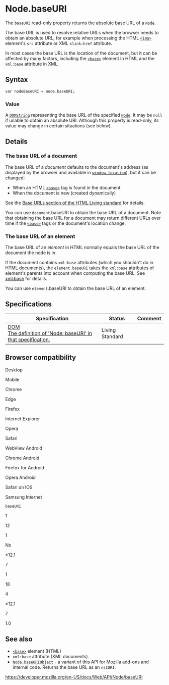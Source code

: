 # Node.baseURI

The `baseURI` read-only property returns the absolute base URL of a [`Node`](../node).

The base URL is used to resolve relative URLs when the browser needs to obtain an absolute URL, for example when processing the HTML [`<img>`](https://developer.mozilla.org/en-US/docs/Web/HTML/Element/img) element's `src` attribute or XML `xlink:href` attribute.

In most cases the base URL is the location of the document, but it can be affected by many factors, including the [`<base>`](https://developer.mozilla.org/en-US/docs/Web/HTML/Element/base) element in HTML and the `xml:base` attribute in XML.

## Syntax

    var nodeBaseURI = node.baseURI;

### Value

A [`DOMString`](../domstring) representing the base URL of the specified [`Node`](../node). It may be `null` if unable to obtain an absolute URI. Although this property is read-only, its value may change in certain situations (see below).

## Details

### The base URL of a document

The base URL of a _document_ defaults to the document's address (as displayed by the browser and available in [`window.location`](../window/location)), but it can be changed:

- When an HTML [`<base>`](https://developer.mozilla.org/en-US/docs/Web/HTML/Element/base) tag is found in the document
- When the document is new (created dynamically)

See the [Base URLs section of the HTML Living standard](https://developers.whatwg.org/urls.html#base-urls) for details.

You can use `document`.baseURI to obtain the base URL of a document. Note that obtaining the base URL for a document may return different URLs over time if the [`<base>`](https://developer.mozilla.org/en-US/docs/Web/HTML/Element/base) tags or the document's location change.

### The base URL of an element

The base URL of an _element_ in HTML normally equals the base URL of the document the node is in.

If the document contains `xml:base` attributes (which you shouldn't do in HTML documents), the `element.baseURI` takes the `xml:base` attributes of element's parents into account when computing the base URL. See [xml:base](https://developer.mozilla.org/en-US/docs/Web/XML/xml:base) for details.

You can use `element`.baseURI to obtain the base URL of an element.

## Specifications

<table><thead><tr class="header"><th>Specification</th><th>Status</th><th>Comment</th></tr></thead><tbody><tr class="odd"><td><a href="https://dom.spec.whatwg.org/#dom-node-baseuri">DOM<br />
<span class="small">The definition of 'Node: baseURI' in that specification.</span></a></td><td><span class="spec-living">Living Standard</span></td><td></td></tr></tbody></table>

## Browser compatibility

Desktop

Mobile

Chrome

Edge

Firefox

Internet Explorer

Opera

Safari

WebView Android

Chrome Android

Firefox for Android

Opera Android

Safari on IOS

Samsung Internet

`baseURI`

1

12

1

No

≤12.1

7

1

18

4

≤12.1

7

1.0

## See also

- [`<base>`](https://developer.mozilla.org/en-US/docs/Web/HTML/Element/base) element (HTML)
- `xml:base` attribute (XML documents).
- [`Node.baseURIObject`](../node) - a variant of this API for Mozilla add-ons and internal code. Returns the base URL as an <span class="page-not-created">`nsIURI`</span>.

<a href="https://developer.mozilla.org/en-US/docs/Web/API/Node/baseURI" class="_attribution-link">https://developer.mozilla.org/en-US/docs/Web/API/Node/baseURI</a>
